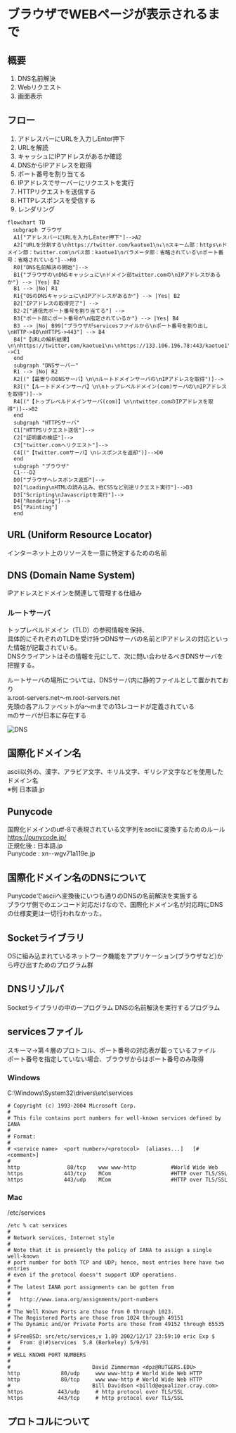# ブラウザでWEBページが表示されるまで

## 概要
1. DNS名前解決
2. Webリクエスト
3. 画面表示

## フロー
1. アドレスバーにURLを入力しEnter押下
1. URLを解読
1. キャッシュにIPアドレスがあるか確認
1. DNSからIPアドレスを取得
1. ポート番号を割り当てる
1. IPアドレスでサーバーにリクエストを実行
1. HTTPリクエストを送信する
1. HTTPレスポンスを受信する
1. レンダリング

```mermaid
flowchart TD
　subgraph ブラウザ
  A1["アドレスバーにURLを入力しEnter押下"]-->A2
  A2["URLを分割する\nhttps://twitter.com/kaotue1\n↓\nスキーム部：https\nドメイン部：twitter.com\nパス部：kaotue1\nパラメータ部：省略されている\nポート番号：省略されている"]-->R0
  R0["DNS名前解決の開始"]-->
  B1{"ブラウザの\nDNSキャッシュに\nドメイン部twitter.comの\nIPアドレスがあるか"} --> |Yes| B2
  B1 --> |No| R1
  R1{"OSのDNSキャッシュに\nIPアドレスがあるか"} --> |Yes| B2
  B2["IPアドレスの取得完了"] -->
  B2-2["通信先ポート番号を割り当てる"] -->
  B3{"ポート部にポート番号が\n指定されているか"} --> |Yes| B4
  B3 --> |No| B99["ブラウザがservicesファイルから\nポート番号を割り出し\nHTTP->80\nHTTPS->443"] --> B4
  B4["【URLの解析結果】\n\nhttps://twitter.com/kaotue1\n↓\nhttps://133.106.196.78:443/kaotue1"]-->C1
  end
  subgraph "DNSサーバー"
  R1 --> |No| R2
  R2[("【最寄りのDNSサーバ】\n\nルートドメインサーバの\nIPアドレスを取得")]-->
  R3[("【ルートドメインサーバ】\n\nトップレベルドメイン(com)サーバの\nIPアドレスを取得")]-->
  R4[("【トップレベルドメインサーバ(com)】\n\ntwitter.comのIPアドレスを取得")]-->B2
  end
  subgraph "HTTPSサーバ"
  C1["HTTPSリクエスト送信"]-->
  C2["証明書の検証"]-->
  C3["twitter.comへリクエスト"]-->
  C4[("【twitter.comサーバ】\nレスポンスを返却")]-->D0
  end
  subgraph "ブラウザ"
  C1---D2
  D0["ブラウザへレスポンス返却"]-->
  D2["Loading\nHTMLの読み込み、他CSSなど別途リクエスト実行"]-->D3
  D3["Scripting\nJavascriptを実行"]-->
  D4["Rendering"]-->
  D5["Painting"]
  end
```

## URL (Uniform Resource Locator)
インターネット上のリソースを一意に特定するための名前

## DNS (Domain Name System)
IPアドレスとドメインを関連して管理する仕組み

### ルートサーバ
トップレベルドメイン（TLD）の参照情報を保持、<br>
具体的にそれぞれのTLDを受け持つDNSサーバの名前とIPアドレスの対応といった情報が記載されている。<br>
DNSクライアントはその情報を元にして、次に問い合わせるべきDNSサーバを把握する。<br>

ルートサーバの場所については、DNSサーバ内に静的ファイルとして置かれており<br>
a.root-servers.net～m.root-servers.net<br>
先頭の各アルファベットがa～mまでの13レコードが定義されている<br>
mのサーバが日本に存在する<br>

![DNS](https://upload.wikimedia.org/wikipedia/commons/d/d2/DNS_schema.svg)

## 国際化ドメイン名
ascii以外の、漢字、アラビア文字、キリル文字、ギリシア文字などを使用したドメイン名<br>
※例 日本語.jp

## Punycode
国際化ドメインのutf-8で表現されている文字列をasciiに変換するためのルール
<br>
https://punycode.jp/<br>
正規化後	:	日本語.jp<br>
Punycode	:	xn--wgv71a119e.jp<br>

## 国際化ドメイン名のDNSについて
Punycodeでasciiへ変換後にいつも通りのDNSの名前解決を実施する<br>
ブラウザ側でのエンコード対応だけなので、国際化ドメイン名が対応時にDNSの仕様変更は一切行われなかった。<br>

## Socketライブラリ
OSに組み込まれているネットワーク機能をアプリケーション(ブラウザなど)から呼び出すためのプログラム群

## DNSリゾルバ
Socketライブラリの中の一プログラム
DNSの名前解決を実行するプログラム

## servicesファイル
スキーマ→第４層のプロトコル、ポート番号の対応表が載っているファイル<br>
ポート番号を指定していない場合、ブラウザからはポート番号のみ取得
### Windows
C:\Windows\System32\drivers\etc\services
```console
# Copyright (c) 1993-2004 Microsoft Corp.
#
# This file contains port numbers for well-known services defined by IANA
#
# Format:
#
# <service name>  <port number>/<protocol>  [aliases...]   [#<comment>]
#
http               80/tcp    www www-http           #World Wide Web
https             443/tcp    MCom                   #HTTP over TLS/SSL
https             443/udp    MCom                   #HTTP over TLS/SSL
```
### Mac
/etc/services
```console
/etc % cat services 
#
# Network services, Internet style
#
# Note that it is presently the policy of IANA to assign a single well-known
# port number for both TCP and UDP; hence, most entries here have two entries
# even if the protocol doesn't support UDP operations.
#
# The latest IANA port assignments can be gotten from
#
#	http://www.iana.org/assignments/port-numbers
#
# The Well Known Ports are those from 0 through 1023.
# The Registered Ports are those from 1024 through 49151
# The Dynamic and/or Private Ports are those from 49152 through 65535
#
# $FreeBSD: src/etc/services,v 1.89 2002/12/17 23:59:10 eric Exp $
#	From: @(#)services	5.8 (Berkeley) 5/9/91
#
# WELL KNOWN PORT NUMBERS
#
#                          David Zimmerman <dpz@RUTGERS.EDU>
http             80/udp     www www-http # World Wide Web HTTP
http             80/tcp     www www-http # World Wide Web HTTP
#                          Bill Davidson <billd@equalizer.cray.com>
https           443/udp     # http protocol over TLS/SSL
https           443/tcp     # http protocol over TLS/SSL
```
## プロトコルについて
